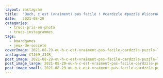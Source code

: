 ```yaml
---
layout: instagram
title:  'Ouch, c’est (vraiment) pas facile ! #cardzzle #puzzle #licorne'
date:   2021-08-29
categories: 
  - trucs-pris-en-photo
  - trucs-instagrammes
tags:
  - boardgames
  - jeux-de-societe
coverImage: 2021-08-29-ou-h-c-est-vraiment-pas-facile-cardzzle-puzzle-licorne.jpg
instagram: CTJ69_JI4R_
post_image: 2021-08-29-ou-h-c-est-vraiment-pas-facile-cardzzle-puzzle-licorne.jpg
post_image_large: 2021-08-29-ou-h-c-est-vraiment-pas-facile-cardzzle-puzzle-licorne_large.jpg
post_image_small: 2021-08-29-ou-h-c-est-vraiment-pas-facile-cardzzle-puzzle-licorne_thumbnail.jpg
---
```




